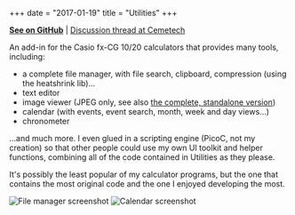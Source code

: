 +++
date = "2017-01-19"
title = "Utilities"
+++

**[See on GitHub](https://github.com/gbl08ma/utilities)** | [Discussion thread at Cemetech](https://www.cemetech.net/forum/viewtopic.php?t=8245)

An add-in for the Casio fx-CG 10/20 calculators that provides many tools, including:

- a complete file manager, with file search, clipboard, compression (using the heatshrink lib)...
- text editor
- image viewer (JPEG only, see also [the complete, standalone version](/projects/imageviewer))
- calendar (with events, event search, month, week and day views...)
- chronometer

...and much more. I even glued in a scripting engine (PicoC, not my creation) so that other people could use my own UI toolkit and helper functions, combining all of the code contained in Utilities as they please.

It's possibly the least popular of my calculator programs, but the one that contains the most original code and the one I enjoyed developing the most.

![File manager screenshot](http://s.lowendshare.com/5/1466540490.763.files.png) ![Calendar screenshot](http://s.lowendshare.com/5/1466540514.979.calendar.png)

